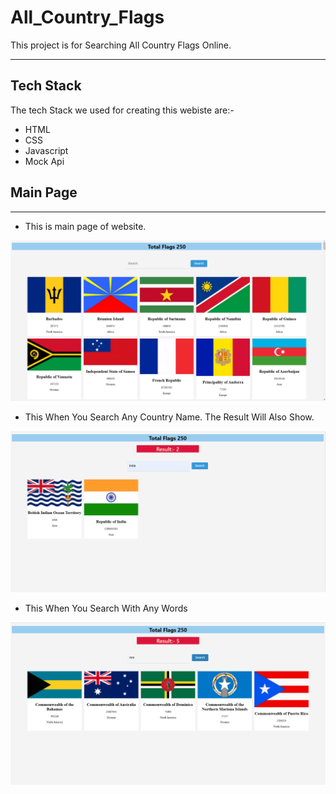 # All_Country_Flags

This project is for Searching All Country Flags Online.

----
## Tech Stack 

The tech Stack we used for creating this webiste are:-
+ HTML
+ CSS
+ Javascript
+ Mock Api

## Main Page 
-----
+ This is main page of website.

![Main Page](https://raw.githubusercontent.com/Shan-Ali4/All_Country_Flags/main/All%20Countries%20Flags/pics/flag1.png)

+ This When You Search Any Country Name. The Result Will Also Show.

![Main Page](https://raw.githubusercontent.com/Shan-Ali4/All_Country_Flags/main/All%20Countries%20Flags/pics/flag2.png)

+ This When You Search With Any Words

![Main Page](https://raw.githubusercontent.com/Shan-Ali4/All_Country_Flags/main/All%20Countries%20Flags/pics/flag3.png)
